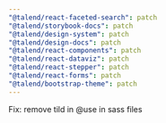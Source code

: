 ```yaml
---
"@talend/react-faceted-search": patch
"@talend/storybook-docs": patch
"@talend/design-system": patch
"@talend/design-docs": patch
"@talend/react-components": patch
"@talend/react-dataviz": patch
"@talend/react-stepper": patch
"@talend/react-forms": patch
"@talend/bootstrap-theme": patch
---
```


Fix: remove tild in @use in sass files
